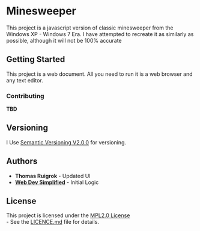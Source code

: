# Minesweeper

This project is a javascript version of classic minesweeper from the Windows XP - Windows 7 Era.
 I have attempted to recreate it as similarly as possible, although it will not be 100% accurate

## Getting Started

This project is a web document. All you need to run it is a web browser and any text editor.

### Contributing

**TBD**

## Versioning

I Use [Semantic Versioning V2.0.0](https://semver.org/spec/v2.0.0.html) for versioning.

## Authors

- **Thomas Ruigrok** - Updated UI
- [**Web Dev Simplified**](https://github.com/WebDevSimplified) - Initial Logic

## License

This project is licensed under the [MPL2.0 License](https://www.mozilla.org/en-US/MPL/2.0/)\
\- See the [LICENCE.md](./LICENCE.md) file for details.